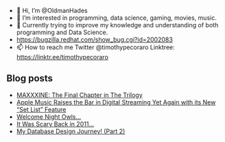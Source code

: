 - 👋 Hi, I’m @OldmanHades
- 👀 I’m interested in programming, data science, gaming, movies, music.
- 🌱 Currently trying to improve my knowledge and understanding of both programming and Data Science.
- https://bugzilla.redhat.com/show_bug.cgi?id=2002083
- 📫 How to reach me Twitter @timothypecoraro
Linktree: https://linktr.ee/timothypecoraro

## Blog posts
<!-- BLOG-POST-LIST:START -->
- [MAXXXINE: The Final Chapter in The Trilogy](https://medium.com/@timothypecoraro/maxxxine-the-final-chapter-in-the-trilogy-95881b08315f?source=rss-5097f5c9b801------2)
- [Apple Music Raises the Bar in Digital Streaming Yet Again with its New “Set List” Feature](https://medium.com/@timothypecoraro/apple-music-raises-the-bar-in-digital-streaming-yet-again-with-its-new-set-list-feature-6f0db6a094c9?source=rss-5097f5c9b801------2)
- [Welcome Night Owls…](https://medium.com/@timothypecoraro/welcome-night-owls-7b451aa5cfb5?source=rss-5097f5c9b801------2)
- [It Was Scary Back in 2011…](https://medium.com/@timothypecoraro/it-was-scary-back-in-2011-78f0d696fa7d?source=rss-5097f5c9b801------2)
- [My Database Design Journey! &lpar;Part 2&rpar;](https://medium.com/@timothypecoraro/my-database-design-journey-part-2-73f943247d46?source=rss-5097f5c9b801------2)
<!-- BLOG-POST-LIST:END -->
